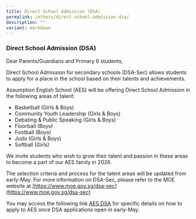 ```yaml
---
title: Direct School Admission (DSA)
permalink: /others/direct-school-admission-dsa/
description: ""
variant: markdown
---
```

### Direct School Admission (DSA)

Dear Parents/Guardians and Primary 6 students,

Direct School Admission for secondary schools (DSA-Sec) allows students to apply for a place in the school based on their talents and achievements.

Assumption English School (AES) will be offering Direct School Admission in the following areas of talent:

*   Basketball (Girls & Boys)
*   Community Youth Leadership (Girls & Boys)
*   Debating & Public Speaking (Girls & Boys)
*   Floorball (Boys)
*   Football (Boys)
*   Judo (Girls & Boys)
*   Softball (Girls)

We invite students who wish to grow their talent and passion in these areas to become a part of our AES family in 2026.

The selection criteria and process for the talent areas will be updated from early-May. For more information on DSA-Sec, please refer to the MOE website at [https://www.moe.gov.sg/dsa-sec](https://www.moe.gov.sg/dsa-sec)

You may access the following link [AES DSA](https://www.assumptionenglish.moe.edu.sg/student-development/ccas/direct-school-admission-dsa/) for specific details on how to apply to AES once DSA applications open in early-May.